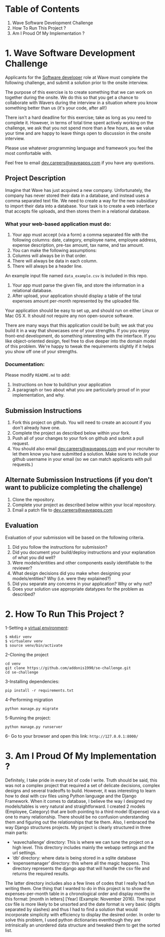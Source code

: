 # Table of Contents
1. Wave Software Development Challenge
2. How To Run This Project ?
3. Am I Proud Of My Implementation ? 

# 1. Wave Software Development Challenge
Applicants for the [Software developer](https://wave.bamboohr.co.uk/jobs/view.php?id=1) role at Wave must complete the following challenge, and submit a solution prior to the onsite interview. 

The purpose of this exercise is to create something that we can work on together during the onsite. We do this so that you get a chance to collaborate with Wavers during the interview in a situation where you know something better than us (it's your code, after all!) 

There isn't a hard deadline for this exercise; take as long as you need to complete it. However, in terms of total time spent actively working on the challenge, we ask that you not spend more than a few hours, as we value your time and are happy to leave things open to discussion in the onsite interview.

Please use whatever programming language and framework you feel the most comfortable with.

Feel free to email [dev.careers@waveapps.com](dev.careers@waveapps.com) if you have any questions.

## Project Description
Imagine that Wave has just acquired a new company. Unfortunately, the company has never stored their data in a database, and instead uses a comma separated text file. We need to create a way for the new subsidiary to import their data into a database. Your task is to create a web interface that accepts file uploads, and then stores them in a relational database.

### What your web-based application must do:

1. Your app must accept (via a form) a comma separated file with the following columns: date, category, employee name, employee address, expense description, pre-tax amount, tax name, and tax amount.
1. You can make the following assumptions:
 1. Columns will always be in that order.
 2. There will always be data in each column.
 3. There will always be a header line.

 An example input file named `data_example.csv` is included in this repo.

1. Your app must parse the given file, and store the information in a relational database.
1. After upload, your application should display a table of the total expenses amount per-month represented by the uploaded file.

Your application should be easy to set up, and should run on either Linux or Mac OS X. It should not require any non open-source software.

There are many ways that this application could be built; we ask that you build it in a way that showcases one of your strengths. If you you enjoy front-end development, do something interesting with the interface. If you like object-oriented design, feel free to dive deeper into the domain model of this problem. We're happy to tweak the requirements slightly if it helps you show off one of your strengths.

### Documentation:

Please modify `README.md` to add:

1. Instructions on how to build/run your application
1. A paragraph or two about what you are particularly proud of in your implementation, and why.

## Submission Instructions

1. Fork this project on github. You will need to create an account if you don't already have one.
1. Complete the project as described below within your fork.
1. Push all of your changes to your fork on github and submit a pull request. 
1. You should also email [dev.careers@waveapps.com](dev.careers@waveapps.com) and your recruiter to let them know you have submitted a solution. Make sure to include your github username in your email (so we can match applicants with pull requests.)

## Alternate Submission Instructions (if you don't want to publicize completing the challenge)
1. Clone the repository.
1. Complete your project as described below within your local repository.
1. Email a patch file to [dev.careers@waveapps.com](dev.careers@waveapps.com)

## Evaluation
Evaluation of your submission will be based on the following criteria. 

1. Did you follow the instructions for submission? 
1. Did you document your build/deploy instructions and your explanation of what you did well?
1. Were models/entities and other components easily identifiable to the reviewer? 
1. What design decisions did you make when designing your models/entities? Why (i.e. were they explained?)
1. Did you separate any concerns in your application? Why or why not?
1. Does your solution use appropriate datatypes for the problem as described? 

# 2. How To Run This Project ?

1-Setting a [virtual environment](https://virtualenv.pypa.io/en/stable/):
```
$ mkdir venv
$ virtualenv venv
$ source venv/bin/activate
```
2-Cloning the project
```
cd venv
git clone https://github.com/addonis1990/se-challenge.git
cd se-challenge
```
3-Installing dependencies:
```
pip install -r requirements.txt
```
4-Performing migration
```     
python manage.py migrate
```

5-Running the project:
```     
python manage.py runserver
```

6- Go to your browser and open this link: `http://127.0.0.1:8000/`


# 3. Am I Proud Of My Implementation ?
Definitely, I take pride in every bit of code I write. Truth should be said, this was not a complex project that required  a set of delicate decisions, complex designs and several tradeoffs to build. However, it was interesting to learn how to deal with csv files using Python language and the Django Framework. When it comes to database, I believe the way I designed my models/tables is very natural and straightforward. I created 2 models (Employee, Category) that are both pointing  to a third model (Expense) via a one to many relationship. There should be no confusion understanding them and figuring out the relationships that tie them. Also, I embraced the way Django structures projects.  My project is clearly structured in three main parts:
* ‘wavechallenge’ directory: This is where we can tune the project on a high level. This directory includes mainly the webapp settings and the url settings. 
* ’db’ directory: where data is being stored in a sqlite database
* ‘expensemanager’ directory: this where all the magic happens. This directory represents the django app that will handle the csv file and returns the required results.

The latter directory includes also a few lines of codes that I really had fun writing them. One thing that I wanted to do in this project is to show the expenses-per-month table in a chronological order and display months in this format: \[month in letters\] \[Year\] (Example: November 2016). The input csv file is more likely to be unsorted and the date format is very basic (digits separated by slashes)  and thus I had to find a solution that would incorporate simplicity with efficiency to display the desired order. In order to solve this problem, I used python dictionaries eventhough they are intrinsically an unordered data structure and tweaked them to get the sorted list.